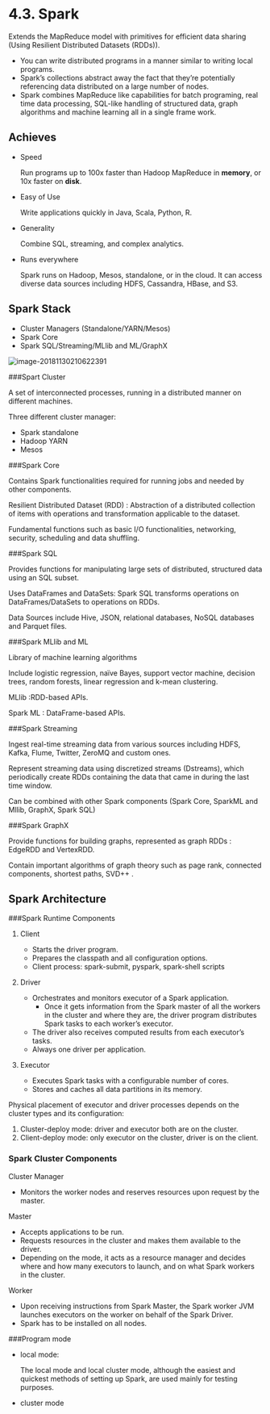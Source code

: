 # 4.3. Spark

Extends the MapReduce model with primitives for efficient data sharing (Using Resilient Distributed Datasets (RDDs)).

- You can write distributed programs in a manner similar to writing local programs. 
- Spark’s collections abstract away the fact that they’re potentially referencing data distributed on a large number of nodes. 
- Spark combines MapReduce like capabilities for batch programing, real time data processing, SQL-like handling of structured data, graph algorithms and machine learning all in a single frame work. 

## Achieves

- Speed

  Run programs up to 100x faster than Hadoop MapReduce in **memory**, or 10x faster on
  **disk**.

- Easy of Use

  Write applications quickly in Java, Scala, Python, R.

- Generality

  Combine SQL, streaming, and complex analytics.

- Runs everywhere

  Spark runs on Hadoop, Mesos, standalone, or in the cloud. It can access diverse data sources including HDFS, Cassandra, HBase, and S3.

## Spark Stack

- Cluster Managers (Standalone/YARN/Mesos)
- Spark Core
- Spark SQL/Streaming/MLlib and ML/GraphX

![image-20181130210622391](/Users/crystal/gitbook/image/spark/sparkComponent.png)

###Spart Cluster

A set of interconnected processes,  running in a distributed manner on different machines.  

Three different cluster manager:

- Spark standalone
- Hadoop YARN
- Mesos

###Spark Core

Contains Spark functionalities required for running jobs and needed by other components. 

Resilient Distributed Dataset (RDD) : Abstraction of a distributed collection of items with operations and transformation applicable to the dataset. 

Fundamental functions such as basic I/O functionalities, networking, security, scheduling and data shuffling. 

###Spark SQL

Provides functions for manipulating large sets of distributed, structured data using an SQL subset. 

Uses DataFrames and DataSets: Spark SQL transforms operations on DataFrames/DataSets to operations on RDDs. 

Data Sources include Hive, JSON, relational databases, NoSQL databases and Parquet files. 

###Spark MLlib and ML

Library of machine learning algorithms 

Include logistic regression, naïve Bayes, support vector machine, decision trees, random forests, linear regression and k-mean clustering. 

MLlib :RDD-based APIs. 

Spark ML : DataFrame-based APIs. 

###Spark Streaming

Ingest real-time streaming data from various sources including HDFS, Kafka, Flume, Twitter, ZeroMQ and custom ones. 

Represent streaming data using discretized streams (Dstreams), which periodically create RDDs containing the data that came in during the last time window. 

Can be combined with other Spark components (Spark Core, SparkML and Mllib, GraphX, Spark SQL) 

###Spark GraphX

Provide functions for building graphs, represented as graph RDDs : EdgeRDD and VertexRDD. 

Contain important algorithms of graph theory such as page rank, connected components, shortest paths, SVD++ . 

## Spark Architecture

###Spark Runtime Components

1. Client 

   * Starts the driver program. 

   - Prepares the classpath and all configuration options. 
   - Client process: spark-submit, pyspark, spark-shell scripts 

2. Driver 

   * Orchestrates and monitors executor of a Spark application.
     * Once it gets information from the Spark master of all the workers in the cluster and where they are, the driver program distributes Spark tasks to each worker’s executor. 
   * The driver also receives computed results from each executor’s tasks. 
   * Always one driver per application.

3. Executor

   * Executes Spark tasks with a configurable number of cores.
   * Stores and caches all data partitions in its memory. 

Physical placement of executor and driver processes depends on the cluster types and its configuration:

1. Cluster-deploy mode: driver and executor both are on the cluster.
2. Client-deploy mode: only executor on the cluster, driver is on the client.

### Spark Cluster Components

Cluster Manager 

* Monitors the worker nodes and reserves resources upon request by the master. 

Master 

* Accepts applications to be run. 
* Requests resources in the cluster and makes them available to the driver. 
* Depending on the mode, it acts as a resource manager and decides where and how many executors to launch, and on what Spark workers in the cluster. 

Worker 

* Upon receiving instructions from Spark Master, the Spark worker JVM launches executors on the worker on behalf of the Spark Driver. 
* Spark has to be installed on all nodes. 

###Program mode

- local mode:

  The local mode and local cluster mode, although the easiest and quickest methods of setting up Spark, are used mainly for testing purposes.

- cluster mode